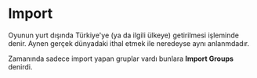 # Import

Oyunun yurt dışında Türkiye'ye (ya da ilgili ülkeye) getirilmesi işleminde denir. Aynen gerçek dünyadaki ithal etmek ile neredeyse aynı anlanmdadır.

Zamanında sadece import yapan gruplar vardı bunlara **Import Groups** denirdi.